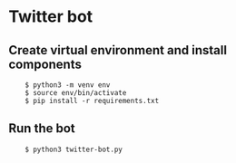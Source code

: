 # Twitter bot

## Create virtual environment and install components
```
    $ python3 -m venv env
    $ source env/bin/activate
    $ pip install -r requirements.txt
````

## Run the bot
```
    $ python3 twitter-bot.py
````
